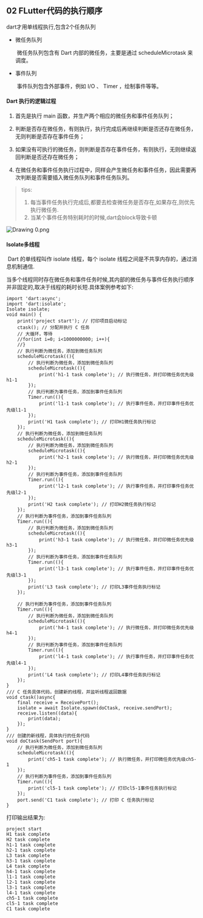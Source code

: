 ## 02 FLutter代码的执行顺序



dart才用单线程执行,包含2个任务队列

* 微任务队列

  ​           微任务队列包含有 Dart 内部的微任务，主要是通过 scheduleMicrotask 来调度。

* 事件队列

  ​			事件队列包含外部事件，例如 I/O 、 Timer ，绘制事件等等。

#### Dart 执行的逻辑过程

1. 首先是执行 main 函数，并生产两个相应的微任务和事件任务队列；

2. 判断是否存在微任务，有则执行，执行完成后再继续判断是否还存在微任务，无则判断是否存在事件任务；
3. 如果没有可执行的微任务，则判断是否存在事件任务，有则执行，无则继续返回判断是否还存在微任务；
4. 在微任务和事件任务执行过程中，同样会产生微任务和事件任务，因此需要再次判断是否需要插入微任务队列和事件任务队列。

> tips: 
>
> 1. 每当事件任务执行完成后,都要去检查微任务是否存在,如果存在,则优先执行微任务.
> 2. 当某个事件任务特别耗时的时候,dart会block导致卡顿





![Drawing 0.png](https://s0.lgstatic.com/i/image/M00/1D/7D/Ciqc1F7h_D2ARi2aAAJ2G36y8Ng725.png)



#### Isolate多线程

​		Dart 的单线程叫作 isolate 线程，每个 isolate 线程之间是不共享内存的，通过消息机制通信.

当多个线程同时存在微任务和事件任务时候,其内部的微任务与事件任务执行顺序并非固定的,取决于线程的耗时长短.具体案例参考如下:

```
import 'dart:async';
import 'dart:isolate';
Isolate isolate;
void main() {
	print('project start'); // 打印项目启动标记
	ctask(); // 分配并执行 C 任务
	// 大循环，等待
	//for(int i=0; i<1000000000; i++){
	//}
	// 执行判断为微任务，添加到微任务队列
	scheduleMicrotask((){
		// 执行判断为微任务，添加到微任务队列
		scheduleMicrotask((){
			print('h1-1 task complete'); // 执行微任务，并打印微任务优先级h1-1
		});
		// 执行判断为事件任务，添加到事件任务队列
		Timer.run((){
        	print('l1-1 task complete'); // 执行事件任务，并打印事件任务优先级l1-1
        });
        print('H1 task complete'); // 打印H1微任务执行标记
	});
	// 执行判断为微任务，添加到微任务队列
	scheduleMicrotask((){
		// 执行判断为微任务，添加到微任务队列
		scheduleMicrotask((){
			print('h2-1 task complete'); // 执行微任务，并打印微任务优先级h2-1
		});
		// 执行判断为事件任务，添加到事件任务队列
		Timer.run((){
        	print('l2-1 task complete'); // 执行事件任务，并打印事件任务优先级l2-1
        });
        print('H2 task complete'); // 打印H2微任务执行标记
	});
	// 执行判断为事件任务，添加到事件任务队列
	Timer.run((){
		// 执行判断为微任务，添加到微任务队列
		scheduleMicrotask((){
			print('h3-1 task complete'); // 执行微任务，并打印微任务优先级h3-1
		});
		// 执行判断为事件任务，添加到事件任务队列
		Timer.run((){
        	print('l3-1 task complete'); // 执行事件任务，并打印事件任务优先级l3-1
        });
		print('L3 task complete'); // 打印L3事件任务执行标记
    });
	
	// 执行判断为事件任务，添加到事件任务队列
	Timer.run((){
		// 执行判断为微任务，添加到微任务队列
		scheduleMicrotask((){
			print('h4-1 task complete'); // 执行微任务，并打印微任务优先级h4-1
		});
		// 执行判断为事件任务，添加到事件任务队列
		Timer.run((){
        	print('l4-1 task complete'); // 执行事件任务，并打印事件任务优先级l4-1
        });
		print('L4 task complete'); // 打印L4事件任务执行标记
    });
}
/// C 任务具体代码，创建新的线程，并监听线程返回数据 
void ctask()async{
	final receive = ReceivePort();
	isolate = await Isolate.spawn(doCtask, receive.sendPort);
	receive.listen((data){
        print(data);
	});
}
/// 创建的新线程，具体执行的任务代码
void doCtask(SendPort port){
	// 执行判断为微任务，添加到微任务队列
	scheduleMicrotask((){
		print('ch5-1 task complete'); // 执行微任务，并打印微任务优先级ch5-1 
	});
	// 执行判断为事件任务，添加到事件任务队列
	Timer.run((){
        print('cl5-1 task complete'); // 打印cl5-1事件任务执行标记
    });
	port.send('C1 task complete'); // 打印 C 任务执行标记
}

```

打印输出结果为:

```
project start
H1 task complete
H2 task complete
h1-1 task complete
h2-1 task complete
L3 task complete
h3-1 task complete
L4 task complete
h4-1 task complete
l1-1 task complete
l2-1 task complete
l3-1 task complete
l4-1 task complete
ch5-1 task complete
cl5-1 task complete
C1 task complete

```

